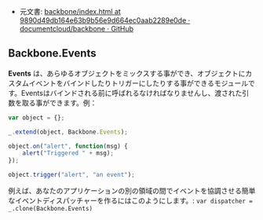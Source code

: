 +  元文書: [backbone/index.html at 9890d49db164e63b9b56e9d664ec0aab2289e0de · documentcloud/backbone · GitHub](https://github.com/documentcloud/backbone/blob/9890d49db164e63b9b56e9d664ec0aab2289e0de/index.html "backbone/index.html at 9890d49db164e63b9b56e9d664ec0aab2289e0de · documentcloud/backbone · GitHub")

## Backbone.Events

**Events** は、あらゆるオブジェクトをミックスする事ができ、オブジェクトにカスタムイベントをバインドしたりトリガーにしたりする事ができるモジュールです。Eventsはバインドされる前に呼ばれるなければなりませんし、渡された引数を取る事ができます。例：

```JavaScript
var object = {};

_.extend(object, Backbone.Events);

object.on("alert", function(msg) {
    alert("Triggered " + msg);
});

object.trigger("alert", "an event");
```

例えば、あなたのアプリケーションの別の領域の間でイベントを協調させる簡単なイベントディスパッチャーを作るにはこのようにします。: `var dispatcher = _.clone(Backbone.Events)`
